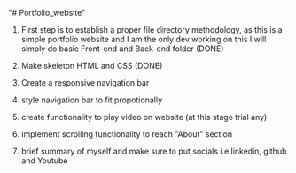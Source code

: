 "# Portfolio_website" 

1. First step is to establish a proper file directory methodology, as this is a simple portfolio website and I am the only dev working on this I will simply do basic Front-end and Back-end folder (DONE)

2. Make skeleton HTML and CSS (DONE)

3. Create a responsive navigation bar 

4. style navigation bar to fit propotionally 

5. create functionality to play video on website (at this stage trial any)

6. implement scrolling functionality to reach "About" section

7. brief summary of myself and make sure to put socials i.e linkedin, github and Youtube




